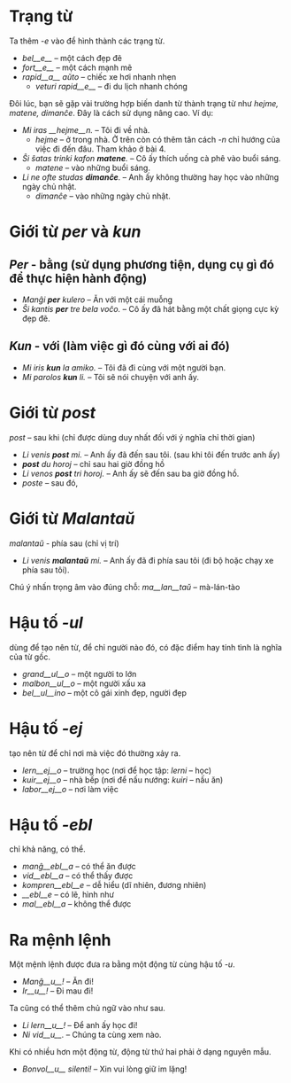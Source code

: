 # Trạng từ

Ta thêm *-e* vào để hình thành các trạng từ.

- *bel__e__*   – một cách đẹp đẽ
- *fort__e__*  – một cách mạnh mẽ
- *rapid__a__ aŭto*   – chiếc xe hơi nhanh nhẹn
	- *veturi rapid__e__*   – đi du lịch nhanh chóng

Đôi lúc, bạn sẽ gặp vài trường hợp biến danh từ thành trạng từ như *hejme, matene, dimanĉe*.
Đây là cách sử dụng nâng cao. Ví dụ:

- *Mi iras __hejme__n.* – Tôi đi về nhà.
	- *hejme* – ở trong nhà. Ở trên còn có thêm tân cách *-n* chỉ hướng của việc đi đến đâu. Tham khảo ở bài 4.
- *Ŝi ŝatas trinki kafon __matene__.* – Cô ấy thích uống cà phê vào buổi sáng.
	- *matene* – vào những buổi sáng.
- *Li ne ofte studas __dimanĉe__.* – Anh ấy không thường hay học vào những ngày chủ nhật.
	- *dimanĉe* – vào những ngày chủ nhật.

# Giới từ *per* và *kun*

## *Per* - bằng (sử dụng phương tiện, dụng cụ gì đó để thực hiện hành động)

- *Manĝi __per__ kulero* – Ăn với một cái muỗng
- *Ŝi kantis __per__ tre bela voĉo.* – Cô ấy đã hát bằng một chất giọng cực kỳ đẹp đẽ.
 
## *Kun* - với (làm việc gì đó cùng với ai đó)

- *Mi iris __kun__ la amiko.*    – Tôi đã đi cùng với một người bạn.
- *Mi parolos __kun__ li.*       – Tôi sẽ nói chuyện với anh ấy.



# Giới từ *post*

*post* – sau khi (chỉ được dùng duy nhất đối với ý nghĩa chỉ thời gian)

- *Li venis __post__ mi.*   – Anh ấy đã đến sau tôi. (sau khi tôi đến trước anh ấy)
- *__post__ du horoj* – chỉ sau hai giờ đồng hồ
- *Li venos __post__ tri horoj.* – Anh ấy sẽ đến sau ba giờ đồng hồ.
- *poste* – sau đó, 


# Giới từ *Malantaŭ*

*malantaŭ* - phía sau (chỉ vị trí)

- *Li venis __malantaŭ__ mi.* – Anh ấy đã đi phía sau tôi (đi bộ hoặc chạy xe phía sau tôi).

Chú ý nhấn trọng âm vào đúng chỗ: *ma__lan__taŭ* – mà-lán-tào
 
# Hậu tố *-ul*

dùng để tạo nên từ, để chỉ người nào đó, có đặc điểm hay tính tình là nghĩa của từ gốc.

- *grand__ul__o*  – một người to lớn
- *malbon__ul__o* – một người xấu xa
- *bel__ul__ino*  – một cô gái xinh đẹp, người đẹp

 

# Hậu tố *-ej*

tạo nên từ để chỉ nơi mà việc đó thường xảy ra.

- *lern__ej__o*  – trường học (nơi để học tập: *lerni* – học)
- *kuir__ej__o*  – nhà bếp (nơi để nấu nướng: *kuiri* – nấu ăn)
- *labor__ej__o* – nơi làm việc
 

# Hậu tố *-ebl*

chỉ khả năng, có thể.

- *manĝ__ebl__a* – có thể ăn được
- *vid__ebl__a* – có thể thấy được
- *kompren__ebl__e* – dễ hiểu (dĩ nhiên, đương nhiên)
- *__ebl__e* – có lẽ, hình như
- *mal__ebl__a* – không thể được


# Ra mệnh lệnh

Một mệnh lệnh được đưa ra bằng một động từ cùng hậu tố *-u*.

- *Manĝ__u__!*   – Ăn đi!
- *Ir__u__!*   – Đi mau đi!

Ta cũng có thể thêm chủ ngữ vào như sau.

- *Li lern__u__!* – Để anh ấy học đi!
- *Ni vid__u__.*  – Chúng ta cùng xem nào.

Khi có nhiều hơn một động từ, động từ thứ hai phải ở dạng nguyên mẫu.

- *Bonvol__u__ silenti!* – Xin vui lòng giữ im lặng!
 
